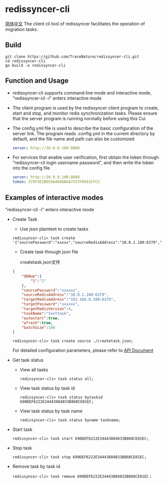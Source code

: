 # redissyncer-cli
[简体中文](quickstart.md)
The client cli tool of redissyncer facilitates the operation of migration tasks.

## Build

```shell script
git clone https://github.com/TraceNature/redissyncer-cli.git
cd redissyncer-cli
go build -o redissyncer-cli
```


## Function and Usage

* redissyncer-cli supports command line mode and interactive mode, "redissyncer-cli -i" enters interactive mode
* The client program is used by the redissyncer client program to create, start and stop, and monitor redis synchronization tasks. Please ensure that the server program is running normally before using this Cui
* The config.yml file is used to describe the basic configuration of the server link. The program reads .config.yml in the current directory by default, and the file name and path can also be customized

  ``` yaml  
  server: http://10.0.0.100:8080
  ```

* For services that enable user verification, first obtain the token through "redissyncer-cli login username password", and then write the token into the config file
  
  ``` yaml  
  server: http://10.0.0.100:8080
  token: 379F5E2BD55A4608B6A7557F0583CFC5
  ```


## Examples of interactive modes

   "redissyncer-cli -i" enters interactive mode

* Create Task
  
  * Use json plaintext to create tasks
  
   ```shell
   redissyncer-cli> task create '{"sourcePassword":"xxxxx","sourceRedisAddress":"10.0.1.100:6379","targetRedisAddress":"192.168.0.100:6379","targetPassword":"xxxxx","targetRedisVersion":4,"taskName":"firsttest"}';
   ```

  * Create task through json file
  
    createtask.json文件
  
   ```json
   {
       "dbNum":{
           "1":"1"
       },
       "sourcePassword":"xxxxxx",
       "sourceRedisAddress":"10.0.1.100:6379",
       "targetRedisAddress":"192.168.0.100:6379",
       "targetPassword":"xxxxxx",
       "targetRedisVersion":4,
       "taskName":"testtask",
       "autostart":true,
       "afresh":true,
       "batchSize":100
   }
   ```

   ```shell
   redissyncer-cli> task create source ./createtask.json;
   ```

   For detailed configuration parameters, please refer to [API Document](api.md)

* Get task status
  * View all tasks

    ```shell
    redissyncer-cli> task status all;
    ```

  * View task status by task id

    ```shell
    redissyncer-cli> task status bytaskid 690DEF6222E34443884033B860CE01EC;
    ```

  * View task status by task name

    ```shell
    redissyncer-cli> task status byname taskname;
    ```


* Start task

   ```shell
   redissyncer-cli> task start 690DEF6222E34443884033B860CE01EC;
   ```

* Stop task

   ```shell
   redissyncer-cli> task stop 690DEF6222E34443884033B860CE01EC;
   ```

* Remove task by task id

   ```shell
   redissyncer-cli> task remove 690DEF6222E34443884033B860CE01EC；
   ```
